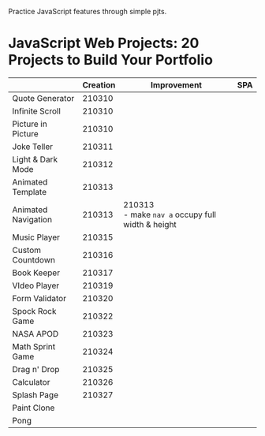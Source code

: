 Practice JavaScript features through simple pjts.

# JavaScript Web Projects: 20 Projects to Build Your Portfolio

|                     | Creation | Improvement                                           | SPA  |
| ------------------- | -------- | ----------------------------------------------------- | ---- |
| Quote Generator     | 210310   |                                                       |      |
| Infinite Scroll     | 210310   |                                                       |      |
| Picture in Picture  | 210310   |                                                       |      |
| Joke Teller         | 210311   |                                                       |      |
| Light & Dark Mode   | 210312   |                                                       |      |
| Animated Template   | 210313   |                                                       |      |
| Animated Navigation | 210313   | 210313<br />- make `nav a` occupy full width & height |      |
| Music Player        | 210315   |                                                       |      |
| Custom Countdown    | 210316   |                                                       |      |
| Book Keeper         | 210317   |                                                       |      |
| VIdeo Player        | 210319   |                                                       |      |
| Form Validator      | 210320   |                                                       |      |
| Spock Rock Game     | 210322   |                                                       |      |
| NASA APOD           | 210323   |                                                       |      |
| Math Sprint Game    | 210324   |                                                       |      |
| Drag n' Drop        | 210325   |                                                       |      |
| Calculator          | 210326   |                                                       |      |
| Splash Page         | 210327   |                                                       |      |
| Paint Clone         |          |                                                       |      |
| Pong                |          |                                                       |      |

